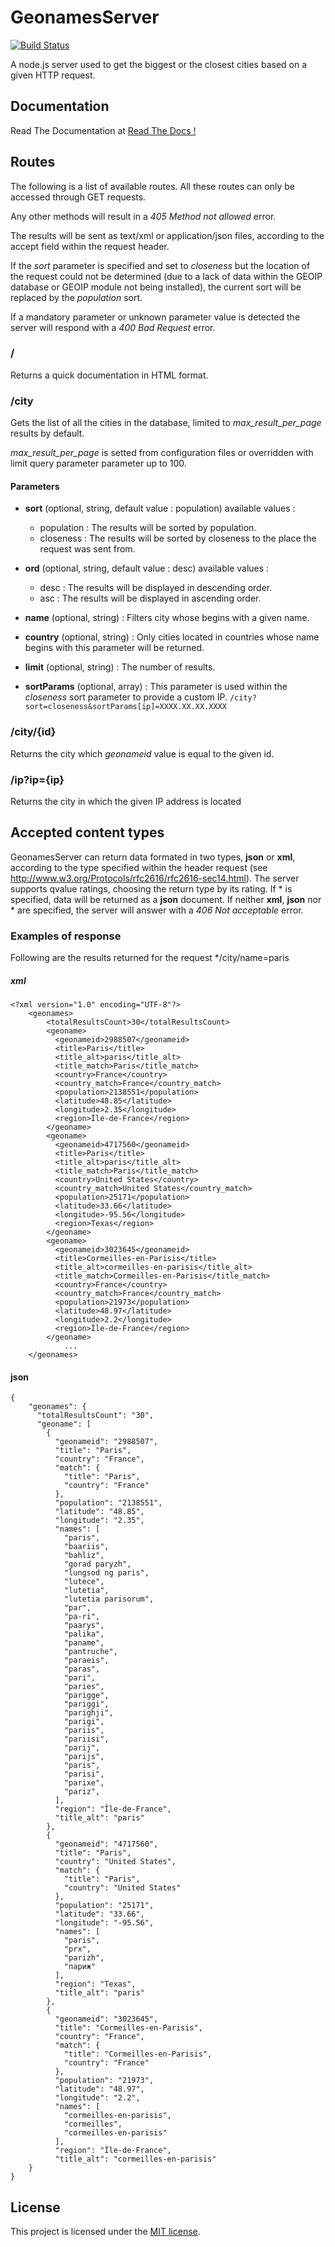 # GeonamesServer

[![Build Status](https://secure.travis-ci.org/alchemy-fr/GeonamesServer.png?branch=master)](https://travis-ci.org/alchemy-fr/GeonamesServer)

A node.js server used to get the biggest or the closest cities based on a given HTTP request.

## Documentation

Read The Documentation at [Read The Docs !](https://geonames-server.readthedocs.org/)


## Routes

The following is a list of available routes.
All these routes can only be accessed through GET requests.

Any other methods will result in a *405 Method not allowed* error.

The results will be sent as text/xml or application/json files, according
to the accept field within the request header.

If the *sort* parameter is specified and set to *closeness*
but the location of the request could not be determined
(due to a lack of data within the GEOIP database or GEOIP module not
being installed), the current sort will be replaced by the *population* sort.

If a mandatory parameter or unknown parameter value is detected the server will
respond with a *400 Bad Request* error.

### /

Returns a quick documentation in HTML format.

### /city

Gets the list of all the cities in the database, limited to *max_result_per_page* results by default.

*max_result_per_page* is setted from configuration files or overridden with limit
query parameter parameter up to 100.

#### Parameters

- **sort** (optional, string, default value : population) available values :

  - population : The results will be sorted by population.
  - closeness : The results will be sorted by closeness to the place the request was sent from.

- **ord** (optional, string, default value : desc) available values :

  - desc : The results will be displayed in descending order.
  - asc : The results will be displayed in ascending order.

- **name** (optional, string) : Filters city whose begins with a given name.

- **country** (optional, string) : Only cities located in countries whose name begins with this parameter will be returned.

- **limit** (optional, string) : The number of results.

- **sortParams** (optional, array) : This parameter is used within the *closeness* sort parameter to provide a custom IP. `/city?sort=closeness&sortParams[ip]=XXXX.XX.XX.XXXX`


### /city/{id}

Returns the city which *geonameid* value is equal to the given id.

### /ip?ip={ip}

Returns the city in which the given IP address is located

## Accepted content types

GeonamesServer can return data formated in two types, **json** or **xml**, according to the type specified
within the header request (see http://www.w3.org/Protocols/rfc2616/rfc2616-sec14.html). The server supports
qvalue ratings, choosing the return type by its rating. If * is specified, data will be returned as a
**json** document. If neither **xml**, **json** nor * are specified, the server will answer with a
*406 Not acceptable* error.

### Examples of response

Following are the results returned for the request */city/name=paris

##### xml

    <?xml version="1.0" encoding="UTF-8"?>
        <geonames>
            <totalResultsCount>30</totalResultsCount>
            <geoname>
              <geonameid>2988507</geonameid>
              <title>Paris</title>
              <title_alt>paris</title_alt>
              <title_match>Paris</title_match>
              <country>France</country>
              <country_match>France</country_match>
              <population>2138551</population>
              <latitude>48.85</latitude>
              <longitude>2.35</longitude>
              <region>Île-de-France</region>
            </geoname>
            <geoname>
              <geonameid>4717560</geonameid>
              <title>Paris</title>
              <title_alt>paris</title_alt>
              <title_match>Paris</title_match>
              <country>United States</country>
              <country_match>United States</country_match>
              <population>25171</population>
              <latitude>33.66</latitude>
              <longitude>-95.56</longitude>
              <region>Texas</region>
            </geoname>
            <geoname>
              <geonameid>3023645</geonameid>
              <title>Cormeilles-en-Parisis</title>
              <title_alt>cormeilles-en-parisis</title_alt>
              <title_match>Cormeilles-en-Parisis</title_match>
              <country>France</country>
              <country_match>France</country_match>
              <population>21973</population>
              <latitude>48.97</latitude>
              <longitude>2.2</longitude>
              <region>Île-de-France</region>
            </geoname>
                ...
        </geonames>

#### json

    {
        "geonames": {
          "totalResultsCount": "30",
          "geoname": [
            {
              "geonameid": "2988507",
              "title": "Paris",
              "country": "France",
              "match": {
                "title": "Paris",
                "country": "France"
              },
              "population": "2138551",
              "latitude": "48.85",
              "longitude": "2.35",
              "names": [
                "paris",
                "baariis",
                "bahliz",
                "gorad paryzh",
                "lungsod ng paris",
                "lutece",
                "lutetia",
                "lutetia parisorum",
                "par",
                "pa-ri",
                "paarys",
                "palika",
                "paname",
                "pantruche",
                "paraeis",
                "paras",
                "pari",
                "paries",
                "parigge",
                "pariggi",
                "parighji",
                "parigi",
                "pariis",
                "pariisi",
                "parij",
                "parijs",
                "paris",
                "parisi",
                "parixe",
                "pariz",
              ],
              "region": "Île-de-France",
              "title_alt": "paris"
            },
            {
              "geonameid": "4717560",
              "title": "Paris",
              "country": "United States",
              "match": {
                "title": "Paris",
                "country": "United States"
              },
              "population": "25171",
              "latitude": "33.66",
              "longitude": "-95.56",
              "names": [
                "paris",
                "prx",
                "parizh",
                "париж"
              ],
              "region": "Texas",
              "title_alt": "paris"
            },
            {
              "geonameid": "3023645",
              "title": "Cormeilles-en-Parisis",
              "country": "France",
              "match": {
                "title": "Cormeilles-en-Parisis",
                "country": "France"
              },
              "population": "21973",
              "latitude": "48.97",
              "longitude": "2.2",
              "names": [
                "cormeilles-en-parisis",
                "cormeilles",
                "cormeilles-en-parisis"
              ],
              "region": "Île-de-France",
              "title_alt": "cormeilles-en-parisis"
        }
    }


## License

This project is licensed under the [MIT license](http://opensource.org/licenses/MIT).


